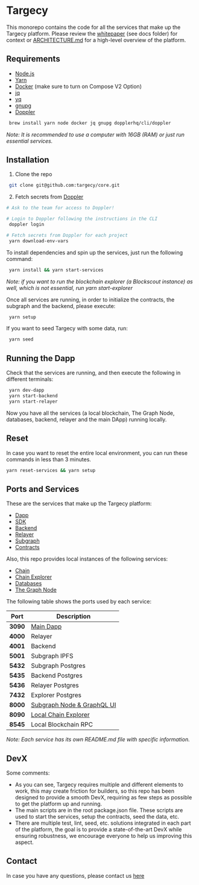 # Targecy

This monorepo contains the code for all the services that make up the Targecy platform. Please review the [whitepaper](./docs/whitepaper.pdf) (see docs folder) for context or [ARCHITECTURE.md](./ARCHITECTURE.md) for a high-level overview of the platform.

## Requirements

- [Node.js](https://nodejs.org/en/)
- [Yarn](https://yarnpkg.com/)
- [Docker](https://www.docker.com/) (make sure to turn on Compose V2 Option)
- [jq](https://jqlang.github.io/jq/)
- [yq](https://mikefarah.gitbook.io/yq/)
- [gnupg](https://www.gnupg.org/)
- [Doppler](https://doppler.com)

```bash
 brew install yarn node docker jq gnupg dopplerhq/cli/doppler
```

_Note: It is recommended to use a computer with 16GB (RAM) or just run essential services._

## Installation

1. Clone the repo

```bash
 git clone git@github.com:targecy/core.git
```

2. Fetch secrets from [Doppler](https://www.doppler.com/)

```bash
# Ask to the team for access to Doppler!

# Login to Doppler following the instructions in the CLI
 doppler login

# Fetch secrets from Doppler for each project
 yarn download-env-vars
```

To install dependencies and spin up the services, just run the following command:

```bash
 yarn install && yarn start-services
```

_Note: if you want to run the blockchain explorer (a Blockscout instance) as well, which is not essential, run yarn start-explorer_

Once all services are running, in order to initialize the contracts, the subgraph and the backend, please execute:

```bash
 yarn setup
```

If you want to seed Targecy with some data, run:

```bash
 yarn seed
```

## Running the Dapp

Check that the services are running, and then execute the following in different terminals:

```bash
 yarn dev-dapp
 yarn start-backend
 yarn start-relayer
```

Now you have all the services (a local blockchain, The Graph Node, databases, backend, relayer and the main DApp) running locally.

## Reset

In case you want to reset the entire local environment, you can run these commands in less than 3 minutes.

```bash
yarn reset-services && yarn setup
```

## Ports and Services

These are the services that make up the Targecy platform:

- [Dapp](./packages/webapp/README.md)
- [SDK](./packages/sdk/README.md)
- [Backend](./packages/backend/README.md)
- [Relayer](./packages/relayer/README.md)
- [Subgraph](./packages/subgraph/README.md)
- [Contracts](./packages/solidity-ts/README.md)

Also, this repo provides local instances of the following services:

- [Chain](./packages/services/chain/docker-compose.yml)
- [Chain Explorer](./packages/services/explorer/docker-compose-no-build-ganache.yml)
- [Databases](./packages/services/databases/docker-compose.yml)
- [The Graph Node](./packages/services/subgraph/docker-compose.yml)

The following table shows the ports used by each service:

| Port     | Description                                                                        |
| -------- | ---------------------------------------------------------------------------------- |
| **3090** | [Main Dapp](http://localhost:3090)                                                 |
| **4000** | Relayer                                                                            |
| **4001** | Backend                                                                            |
| **5001** | Subgraph IPFS                                                                      |
| **5432** | Subgraph Postgres                                                                  |
| **5435** | Backend Postgres                                                                   |
| **5436** | Relayer Postgres                                                                   |
| **7432** | Explorer Postgres                                                                  |
| **8000** | [Subgraph Node & GraphQL UI](http://localhost:8000/subgraphs/name/targecy/graphql) |
| **8090** | [Local Chain Explorer](http://localhost:8090)                                      |
| **8545** | Local Blockchain RPC                                                               |

_Note: Each service has its own README.md file with specific information._

## DevX

Some comments:

- As you can see, Targecy requires multiple and different elements to work, this may create friction for builders, so this repo has been designed to provide a smooth DevX, requiring as few steps as possible to get the platform up and running.
- The main scripts are in the root package.json file. These scripts are used to start the services, setup the contracts, seed the data, etc.
- There are multiple test, lint, seed, etc. solutions integrated in each part of the platform, the goal is to provide a state-of-the-art DevX while ensuring robustness, we encourage everyone to help us improving this aspect.

## Contact

In case you have any questions, please contact us [here](mailto:martin@targecy.xyz)
